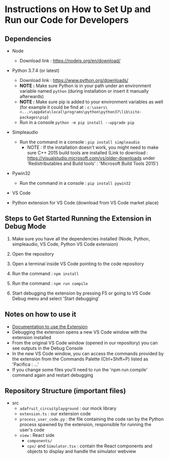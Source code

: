 # Instructions on How to Set Up and Run our Code for Developers

## Dependencies

- Node

  - Download link : https://nodejs.org/en/download/

- Python 3.7.4 (or latest)

  - Download link : https://www.python.org/downloads/
  - **NOTE :** Make sure Python is in your path under an environment variable named `python` (during installation or insert it manually afterwards)
  - **NOTE :** Make sure pip is added to your environment variables as well
    (for example it could be find at : `c:\users\<...>\appdata\local\programs\python\python37\lib\site-packages\pip`)
  - Run in a console `python -m pip install --upgrade pip`

- Simpleaudio

  - Run the command in a console : `pip install simpleaudio`
    - NOTE : If the installation doesn't work, you might need to make sure C++ 2015 build tools are installed
      (Link to download : https://visualstudio.microsoft.com/vs/older-downloads under
      'Redistributables and Build tools' : 'Microsoft Build Tools 2015')

- Pywin32

  - Run the command in a console : `pip install pywin32`

- VS Code

- Python extension for VS Code (download from VS Code market place)

## Steps to Get Started Running the Extension in Debug Mode

1. Make sure you have all the dependencies installed (Node, Python, simpleaudio, VS Code, Python VS Code extension)

2. Open the repository

3. Open a terminal inside VS Code pointing to the code repository

4. Run the command : `npm install`

5. Run the command : `npm run compile`

6. Start debugging the extension by pressing F5 or going to VS Code Debug menu and select 'Start debugging'

## Notes on how to use it

- [Documentation to use the Extension](/docs/how-to-use.md)
- Debugging the extension opens a new VS Code window with the extension installed
- From the original VS Code window (opened in our repository) you can see outputs in the Debug Console
- In the new VS Code window, you can access the commands provided by the extension from the Commands Palette (Ctrl+Shift+P)
  listed as 'Pacifica : ...'
- If you change some files you'll need to run the 'npm run compile' command again and restart debugging

## Repository Structure (important files)

- src
  - `adafruit_circuitplayground` : our mock library
  - `extension.ts` : our extension code
  - `process_user_code.py` : the file containing the code ran by the Python process spawned by the extension, responsible for running the user's code
  - `view` : React side
    - `components/`
    - `cpx/` and `Simulator.tsx` : contain the React components and objects to display and handle the simulator webview

